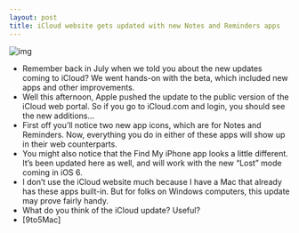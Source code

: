 ```yaml
---
layout: post
title: iCloud website gets updated with new Notes and Reminders apps
---
```

![img](http://media.idownloadblog.com/wp-content/uploads/2012/09/non-beta-icloud.png)
* Remember back in July when we told you about the new updates coming to iCloud? We went hands-on with the beta, which included new apps and other improvements.
* Well this afternoon, Apple pushed the update to the public version of the iCloud web portal. So if you go to iCloud.com and login, you should see the new additions…
* First off you’ll notice two new app icons, which are for Notes and Reminders. Now, everything you do in either of these apps will show up in their web counterparts.
* You might also notice that the Find My iPhone app looks a little different. It’s been updated here as well, and will work with the new “Lost” mode coming in iOS 6.
* I don’t use the iCloud website much because I have a Mac that already has these apps built-in. But for folks on Windows computers, this update may prove fairly handy.
* What do you think of the iCloud update? Useful?
* [9to5Mac]

